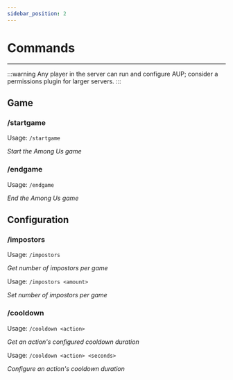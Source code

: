 ```yaml
---
sidebar_position: 2
---
```


# Commands

---

:::warning
Any player in the server can run and configure AUP; consider a permissions plugin for larger servers.
:::

## Game

### /startgame

Usage: `/startgame`

_Start the Among Us game_

### /endgame

Usage: `/endgame`

_End the Among Us game_

## Configuration

### /impostors

Usage: `/impostors`

_Get number of impostors per game_

Usage: `/impostors <amount>`

_Set number of impostors per game_

### /cooldown

Usage: `/cooldown <action>`

_Get an action's configured cooldown duration_

Usage: `/cooldown <action> <seconds>`

_Configure an action's cooldown duration_